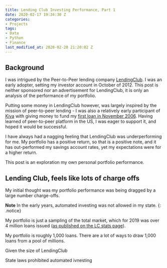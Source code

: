 ```yaml
---
title: Lending Club Investing Performance, Part 1
date: 2020-02-17 19:34:30 Z
categories:
- Projects
tags:
- Data
- Python
- Finance
last_modified_at: 2020-02-20 21:20:02 Z
---  
```


## Background

I was intrigued by the Peer-to-Peer lending company [LendingClub](https://www.lendingclub.com). I was an early adopter, setting my investor account in October of 2012. This post is neither sponsored nor an advertisement for LendingClub, it is only an analysis of the performance of my portfolio.


Putting some money in LendingClub however, was largely inspired by the mission of peer-to-peer lending - I was also a relatively early participant of [Kiva](kiva.org) with giving money to fund my [first loan in November 2006](https://www.kiva.org/lend/1147). Having learned of peer-to-peer platform in the US, I was eager to support it, and hoped it would be successful.

I have always had a nagging feeling that LendingClub was underperforming for me. My portfolio has a positive return, so that is a positive note, and it has out-performed my savings account rates, yet my expectations were for a higher return.

This post is an exploration my own personal portfolio performance.


## Lending Club, feels like lots of charge offs

My initial thought was my portfolio performance was being dragged by a large number charge-offs.  

**Note** In the early years, automated investing was not allowed in my state. {:  .notice}

My portfolio is just a sampling of the total market, which for 2019 was over 4 million loans issued ([as published on the LC stats page](https://www.lendingclub.com/info/statistics.action)).


My portfolio is roughly 1,000 loans.  There are a lot of ways to draw 1,000 loans from a pool of millions.



Given the size of LendingClub




State laws prohibited automated ivnesting

